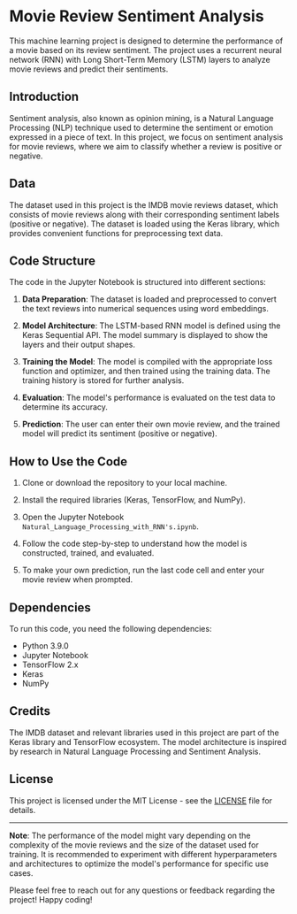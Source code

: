 # Movie Review Sentiment Analysis

This machine learning project is designed to determine the performance of a movie based on its review sentiment. The project uses a recurrent neural network (RNN) with Long Short-Term Memory (LSTM) layers to analyze movie reviews and predict their sentiments.

## Introduction

Sentiment analysis, also known as opinion mining, is a Natural Language Processing (NLP) technique used to determine the sentiment or emotion expressed in a piece of text. In this project, we focus on sentiment analysis for movie reviews, where we aim to classify whether a review is positive or negative.

## Data

The dataset used in this project is the IMDB movie reviews dataset, which consists of movie reviews along with their corresponding sentiment labels (positive or negative). The dataset is loaded using the Keras library, which provides convenient functions for preprocessing text data.

## Code Structure

The code in the Jupyter Notebook is structured into different sections:

1. **Data Preparation**: The dataset is loaded and preprocessed to convert the text reviews into numerical sequences using word embeddings.

2. **Model Architecture**: The LSTM-based RNN model is defined using the Keras Sequential API. The model summary is displayed to show the layers and their output shapes.

3. **Training the Model**: The model is compiled with the appropriate loss function and optimizer, and then trained using the training data. The training history is stored for further analysis.

4. **Evaluation**: The model's performance is evaluated on the test data to determine its accuracy.

5. **Prediction**: The user can enter their own movie review, and the trained model will predict its sentiment (positive or negative).

## How to Use the Code

1. Clone or download the repository to your local machine.

2. Install the required libraries (Keras, TensorFlow, and NumPy).

3. Open the Jupyter Notebook `Natural_Language_Processing_with_RNN's.ipynb`.

4. Follow the code step-by-step to understand how the model is constructed, trained, and evaluated.

5. To make your own prediction, run the last code cell and enter your movie review when prompted.

## Dependencies

To run this code, you need the following dependencies:

- Python 3.9.0
- Jupyter Notebook
- TensorFlow 2.x
- Keras
- NumPy

## Credits

The IMDB dataset and relevant libraries used in this project are part of the Keras library and TensorFlow ecosystem. The model architecture is inspired by research in Natural Language Processing and Sentiment Analysis.

## License

This project is licensed under the MIT License - see the [LICENSE](LICENSE) file for details.

---

**Note**: The performance of the model might vary depending on the complexity of the movie reviews and the size of the dataset used for training. It is recommended to experiment with different hyperparameters and architectures to optimize the model's performance for specific use cases.

Please feel free to reach out for any questions or feedback regarding the project! Happy coding!
